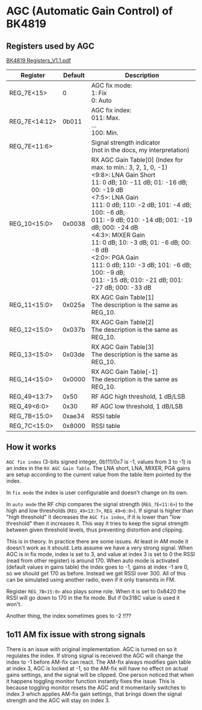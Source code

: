 # AGC (Automatic Gain Control) of BK4819

## Registers used by AGC

[BK4819 Registers_V1.1.pdf](https://github.com/egzumer/uv-k5-firmware-custom/files/13532694/BK4819.Registers_V1.1.pdf)

| Register | Default | Description |
|---|---|---|
| REG_7E<15> | 0 | AGC fix mode:<br>1: Fix<br>0: Auto |
| REG_7E<14:12> | 0b011 | AGC fix index:<br>011: Max.<br>…<br>100: Min. |
| REG_7E<11:6> |  | Signal strength indicator<br>(not in the docs, my interpretation) |
| REG_10<15:0> | 0x0038 | RX AGC Gain Table[0] (Index for max. to min.: 3, 2, 1, 0, -1)<br><9:8>: LNA Gain Short<br>11: 0 dB; 10: -11 dB; 01: -16 dB; 00: -19 dB<br><7:5>: LNA Gain<br>111: 0 dB; 110: -2 dB; 101: -4 dB; 100: -6 dB;<br>011: -9 dB; 010: -14 dB; 001: -19 dB; 000: -24 dB<br><4:3>: MIXER Gain<br>11: 0 dB; 10: -3 dB; 01: -6 dB; 00: -8 dB<br><2:0>: PGA Gain<br>111: 0 dB; 110: -3 dB; 101: -6 dB; 100: -9 dB;<br>011: -15 dB; 010: -21 dB; 001: -27 dB; 000: -33 dB |
| REG_11<15:0> | 0x025a | RX AGC Gain Table[1]<br>The description is the same as REG_10. |
| REG_12<15:0> | 0x037b | RX AGC Gain Table[2]<br>The description is the same as REG_10. |
| REG_13<15:0> | 0x03de | RX AGC Gain Table[3]<br>The description is the same as REG_10. |
| REG_14<15:0> | 0x0000 | RX AGC Gain Table[-1]<br>The description is the same as REG_10. |
| REG_49<13:7> | 0x50 | RF AGC high threshold, 1 dB/LSB |
| REG_49<6:0> | 0x30 | RF AGC low threshold, 1 dB/LSB |
| REG_7B<15:0> | 0xae34 | RSSI table |
| REG_7C<15:0> | 0x8000 | RSSI table |

## How it works

`AGC fix index` (3-bits signed integer, 0b111/0x7 is -1, values from 3 to -1) is an index in the `RX AGC Gain Table`. The LNA short, LNA, MIXER, PGA gains are setup according to the current value from the table item pointed by the index.

In `fix mode` the index is user configurable and doesn't change on its own.

In `auto mode` the RF chip compares the signal strength (`REG_7E<11:6>`) to the high and low thresholds (`REG_49<13:7>`, `REG_49<6:0>`). If signal is higher than "high threshold" it decreases the `AGC fix index`, if it is lower than "low threshold" then it increases it. This way it tries to keep the signal strength between given threshold levels, thus preventing distortion and clipping.

This is in theory. In practice there are some issues. At least in AM mode it doesn't work as it should. Lets assume we have a very strong signal. When AGC is in fix mode, index is set to 3, and value at index 3 is set to 0 the RSSI (read from other register) is around 170. When auto mode is activated (default values in gains table) the index goes to -1, gains at index -1 are 0, so we should get 170 as before. Instead we get RSSI over 300. All of this can be simulated using another radio, even if it only transmits in FM.

Register `REG_7B<15:0>` also plays some role. When it is set to 0x8420 the RSSI will go down to 170 in the fix mode. But if 0x318C value is used it won't.

Another thing, the index sometimes goes to -2 !!??

## 1o11 AM fix issue with strong signals

There is an issue with original implementation. AGC is turned on so it regulates the index. If strong signal is received the AGC will change the index to -1 before AM-fix can react. The AM-fix always modifies gain table at index 3, AGC is locked at -1, so the AM-fix will have no effect on actual gains settings, and the signal will be clipped. One person noticed that when it happens toggling monitor function instantly fixes the issue. This is because toggling monitor resets the AGC and it momentarily switches to index 3 which applies AM-fix gain settings, that brings down the signal strength and the AGC will stay on index 3.